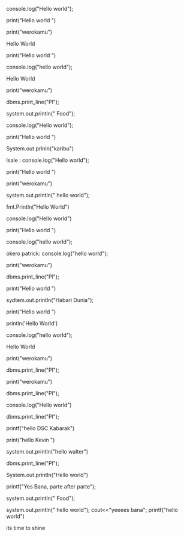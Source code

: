 console.log("Hello world");   

print("Hello world ")   

print("werokamu")   

<html> 
 <body>
   Hello World
   </body>
  </html>   
  
print("Hello world ")   

console.log("hello world");    

<p>Hello World</p>   

print("werokamu")   

dbms.print_line("Pl");   

system.out.println(" Food");   

console.log("Hello world");   

print("Hello world ")   

System.out.prinln("karibu")   

Isale : console.log("Hello world");   

print("Hello world ")   

print("werokamu")   

system.out.println(" hello world");   

fmt.Println("Hello World")   

console.log("Hello world")   

print("Hello world ")   

console.log("hello world");   

okero patrick: console.log("hello world");    

print("werokamu")     

dbms.print_line("Pl");    

print("Hello world ")   

sydtem.out.println("Habari Dunia");   

print("Hello world ")   

println('Hello World')   

console.log("hello world");   

<p>Hello World</p>  

print("werokamu")  

dbms.print_line("Pl");  

print("werokamu")   

dbms.print_line("Pl");   

console.log("Hello world")   

dbms.print_line("Pl");   

printf("hello DSC Kabarak")   

print("hello Kevin ")   

system.out.println("hello walter")   

dbms.print_line("Pl");     

System.out.println("Hello world")    

printf("Yes Bana, parte after parte");   

system.out.println(" Food");   

system.out.println(" hello world"); 
cout<<"yeeees bana";
printf("hello world")
<P>its time to shine</p>
